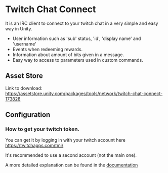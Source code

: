 # Twitch Chat Connect
It is an IRC client to connect to your twitch chat in a very simple and easy way in Unity.

- User information such as 'sub' status, 'id', 'display name' and 'username'
- Events when redeeming rewards.
- Information about amount of bits given in a message.
- Easy way to access to parameters used in custom commands.

## Asset Store
Link to download: https://assetstore.unity.com/packages/tools/network/twitch-chat-connect-173828

## Configuration
### How to get your twitch token.

You can get it by logging in with your twitch account here https://twitchapps.com/tmi/

It's recommended to use a second account (not the main one).

A more detailed explanation can be found in the [documentation](https://github.com/rhomita/twitch-chat-connect/blob/master/Assets/TwitchChatConnect/Documentation/Twitch%20Chat%20Connect%20-%20Documentation%20v1.3.0.pdf)
